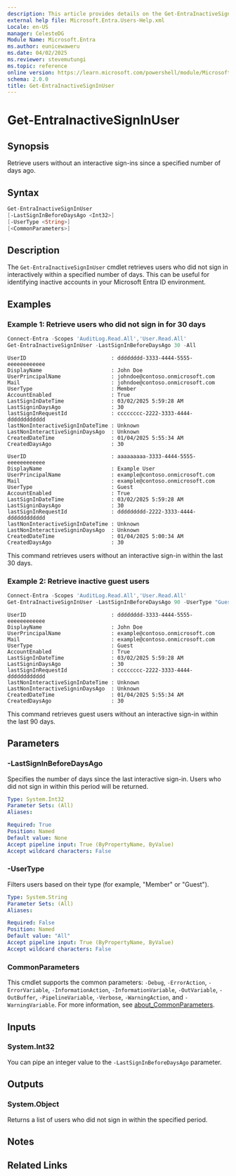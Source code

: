 ```yaml
---
description: This article provides details on the Get-EntraInactiveSignInUser command.
external help file: Microsoft.Entra.Users-Help.xml
Locale: en-US
manager: CelesteDG
Module Name: Microsoft.Entra
ms.author: eunicewaweru
ms.date: 04/02/2025
ms.reviewer: stevemutungi
ms.topic: reference
online version: https://learn.microsoft.com/powershell/module/Microsoft.Entra/Get-EntraInactiveSignInUser
schema: 2.0.0
title: Get-EntraInactiveSignInUser
---
```


# Get-EntraInactiveSignInUser

## Synopsis

Retrieve users without an interactive sign-ins since a specified number of days ago.

## Syntax

```powershell
Get-EntraInactiveSignInUser 
[-LastSignInBeforeDaysAgo <Int32>]
[-UserType <String>] 
[<CommonParameters>]
```

## Description

The `Get-EntraInactiveSignInUser` cmdlet retrieves users who did not sign in interactively within a specified number of days. This can be useful for identifying inactive accounts in your Microsoft Entra ID environment.

## Examples

### Example 1: Retrieve users who did not sign in for 30 days

```powershell
Connect-Entra -Scopes 'AuditLog.Read.All','User.Read.All'
Get-EntraInactiveSignInUser -LastSignInBeforeDaysAgo 30 -All
```

```Output
UserID                           : dddddddd-3333-4444-5555-eeeeeeeeeeee
DisplayName                      : John Doe
UserPrincipalName                : johndoe@contoso.onmicrosoft.com
Mail                             : johndoe@contoso.onmicrosoft.com
UserType                         : Member
AccountEnabled                   : True
LastSignInDateTime               : 03/02/2025 5:59:28 AM
LastSigninDaysAgo                : 30
lastSignInRequestId              : cccccccc-2222-3333-4444-dddddddddddd
lastNonInteractiveSignInDateTime : Unknown
LastNonInteractiveSigninDaysAgo  : Unknown
CreatedDateTime                  : 01/04/2025 5:55:34 AM
CreatedDaysAgo                   : 30

UserID                           : aaaaaaaaa-3333-4444-5555-eeeeeeeeeeee
DisplayName                      : Example User
UserPrincipalName                : example@contoso.onmicrosoft.com
Mail                             : example@contoso.onmicrosoft.com
UserType                         : Guest
AccountEnabled                   : True
LastSignInDateTime               : 03/02/2025 5:59:28 AM
LastSigninDaysAgo                : 30
lastSignInRequestId              : ddddddddd-2222-3333-4444-dddddddddddd
lastNonInteractiveSignInDateTime : Unknown
LastNonInteractiveSigninDaysAgo  : Unknown
CreatedDateTime                  : 01/04/2025 5:00:34 AM
CreatedDaysAgo                   : 30
```

This command retrieves users without an interactive sign-in within the last 30 days.

### Example 2: Retrieve inactive guest users

```powershell
Connect-Entra -Scopes 'AuditLog.Read.All','User.Read.All'
Get-EntraInactiveSignInUser -LastSignInBeforeDaysAgo 90 -UserType "Guest"
```

```Output
UserID                           : dddddddd-3333-4444-5555-eeeeeeeeeeee
DisplayName                      : John Doe
UserPrincipalName                : example@contoso.onmicrosoft.com
Mail                             : example@contoso.onmicrosoft.com
UserType                         : Guest
AccountEnabled                   : True
LastSignInDateTime               : 03/02/2025 5:59:28 AM
LastSigninDaysAgo                : 30
lastSignInRequestId              : cccccccc-2222-3333-4444-dddddddddddd
lastNonInteractiveSignInDateTime : Unknown
LastNonInteractiveSigninDaysAgo  : Unknown
CreatedDateTime                  : 01/04/2025 5:55:34 AM
CreatedDaysAgo                   : 30
```

This command retrieves guest users without an interactive sign-in within the last 90 days.

## Parameters

### -LastSignInBeforeDaysAgo

Specifies the number of days since the last interactive sign-in. Users who did not sign in within this period will be returned.

```yaml
Type: System.Int32
Parameter Sets: (All)
Aliases:

Required: True
Position: Named
Default value: None
Accept pipeline input: True (ByPropertyName, ByValue)
Accept wildcard characters: False
```

### -UserType

Filters users based on their type (for example, "Member" or "Guest").

```yaml
Type: System.String
Parameter Sets: (All)
Aliases:

Required: False
Position: Named
Default value: "All"
Accept pipeline input: True (ByPropertyName, ByValue)
Accept wildcard characters: False
```

### CommonParameters

This cmdlet supports the common parameters: `-Debug`, `-ErrorAction`, `-ErrorVariable`, `-InformationAction`, `-InformationVariable`, `-OutVariable`, `-OutBuffer`, `-PipelineVariable`, `-Verbose`, `-WarningAction`, and `-WarningVariable`. For more information, see [about_CommonParameters](https://go.microsoft.com/fwlink/?LinkID=113216).

## Inputs

### System.Int32

You can pipe an integer value to the `-LastSignInBeforeDaysAgo` parameter.

## Outputs

### System.Object

Returns a list of users who did not sign in within the specified period.

## Notes

## Related Links
